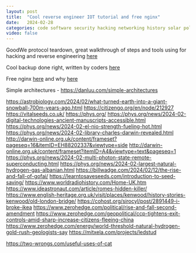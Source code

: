```yaml
---
layout: post
title:  "Cool reverse engineer IOT tutorial and free nginx"
date:   2024-02-28
categories: code software security hacking networking history solar politics water
video: false
---
```


GoodWe protocol teardown, great walkthrough of steps and tools using for hacking and reverse engineering [here](https://smlx.dev/posts/goodwe-sems-protocol-teardown/)

Cool backup done right, written by coders [here](https://restic.net/)

Free nginx [here](https://freenginx.org/en/) and why [here](https://mailman.nginx.org/pipermail/nginx-devel/2024-February/K5IC6VYO2PB7N4HRP2FUQIBIBCGP4WAU.html)

Simple architectures - https://danluu.com/simple-architectures

https://astrobiology.com/2024/02/what-turned-earth-into-a-giant-snowball-700m-years-ago.html
https://citizengo.org/en/node/212927
https://vitalseeds.co.uk/
https://phys.org/
https://phys.org/news/2024-02-digital-technologies-ancient-manuscripts-accessible.html
https://phys.org/news/2024-02-el-nio-strength-fueling-hot.html
https://phys.org/news/2024-02-library-charles-darwin-revealed.html
http://darwin-online.org.uk/content/frameset?pageseq=16&itemID=EH88202337&viewtype=side
http://darwin-online.org.uk/content/frameset?itemID=A4&viewtype=text&pageseq=1
https://phys.org/news/2024-02-multi-photon-state-remote-superconducting.html
https://phys.org/news/2024-02-largest-natural-hydrogen-gas-albanian.html
https://billwadge.com/2024/02/12/the-rise-and-fall-of-gofai/
https://learntosaveseeds.com/introduction-to-seed-saving/
https://www.worldradiohistory.com/Home-UK.htm
https://www.ideastronaut.com/article/romes-hidden-killer/
https://www.english-heritage.org.uk/visit/places/kenwood/history-stories-kenwood/old-london-bridge/
https://cohost.org/sirocyl/post/2891449-i-broke-ikea
https://www.zerohedge.com/political/rise-and-fall-second-amendment
https://www.zerohedge.com/geopolitical/ccp-tightens-exit-controls-amid-sharp-increase-citizens-fleeing-china
https://www.zerohedge.com/energy/world-threshold-natural-hydrogen-gold-rush-geologists-say
https://mitxela.com/projects/ledstud

https://two-wrongs.com/useful-uses-of-cat